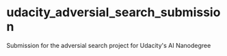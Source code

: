 # udacity_adversial_search_submission

Submission for the adversial search project for Udacity's AI Nanodegree

